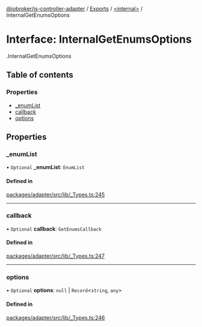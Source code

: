 [@iobroker/js-controller-adapter](../README.md) / [Exports](../modules.md) / [<internal\>](../modules/internal_.md) / InternalGetEnumsOptions

# Interface: InternalGetEnumsOptions

[<internal>](../modules/internal_.md).InternalGetEnumsOptions

## Table of contents

### Properties

- [\_enumList](internal_.InternalGetEnumsOptions.md#_enumlist)
- [callback](internal_.InternalGetEnumsOptions.md#callback)
- [options](internal_.InternalGetEnumsOptions.md#options)

## Properties

### \_enumList

• `Optional` **\_enumList**: `EnumList`

#### Defined in

[packages/adapter/src/lib/_Types.ts:245](https://github.com/ioBroker/ioBroker.js-controller/blob/bf8adb77/packages/adapter/src/lib/_Types.ts#L245)

___

### callback

• `Optional` **callback**: `GetEnumsCallback`

#### Defined in

[packages/adapter/src/lib/_Types.ts:247](https://github.com/ioBroker/ioBroker.js-controller/blob/bf8adb77/packages/adapter/src/lib/_Types.ts#L247)

___

### options

• `Optional` **options**: ``null`` \| `Record`<`string`, `any`\>

#### Defined in

[packages/adapter/src/lib/_Types.ts:246](https://github.com/ioBroker/ioBroker.js-controller/blob/bf8adb77/packages/adapter/src/lib/_Types.ts#L246)
